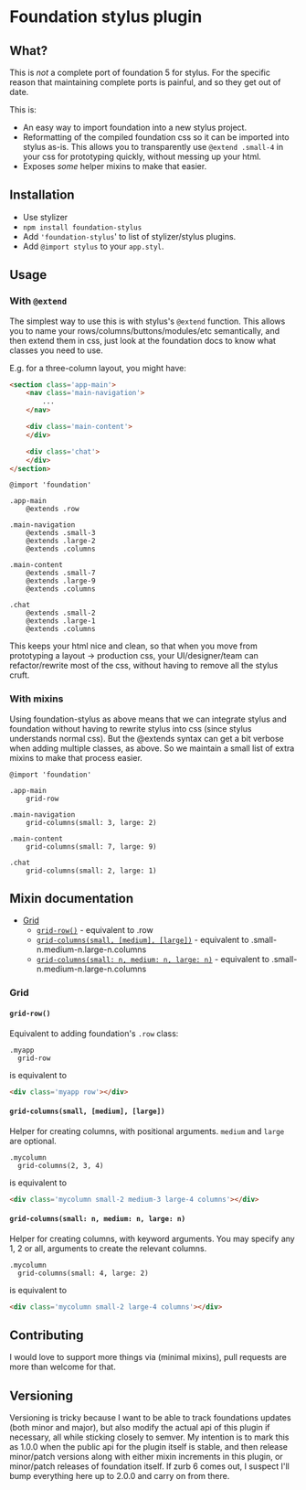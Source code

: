 # Foundation stylus plugin

## What?

This is _not_ a complete port of foundation 5 for stylus. For the specific reason that maintaining complete ports is painful, and so they get out of date.

This is:

* An easy way to import foundation into a new stylus project.
* Reformatting of the compiled foundation css so it can be imported into stylus as-is. This allows you to transparently use `@extend .small-4` in your css for prototyping quickly, without messing up your html.
* Exposes _some_ helper mixins to make that easier.

## Installation

* Use stylizer
* `npm install foundation-stylus`
* Add `'foundation-stylus`' to list of stylizer/stylus plugins.
* Add `@import stylus` to your `app.styl`.


## Usage

### With `@extend`

The simplest way to use this is with stylus's `@extend` function. This allows you to name your rows/columns/buttons/modules/etc semantically, and then extend them in css, just look at the foundation docs to know what classes you need to use.

E.g. for a three-column layout, you might have:

```html
<section class='app-main'>
    <nav class='main-navigation'>
        ...
    </nav>

    <div class='main-content'>
    </div>

    <div class='chat'>
    </div>
</section>
```

```stylus
@import 'foundation'

.app-main
    @extends .row

.main-navigation
    @extends .small-3
    @extends .large-2
    @extends .columns

.main-content
    @extends .small-7
    @extends .large-9
    @extends .columns

.chat
    @extends .small-2
    @extends .large-1
    @extends .columns
```

This keeps your html nice and clean, so that when you move from prototyping a layout -> production css, your UI/designer/team can refactor/rewrite most of the css, without having to remove all the stylus cruft.


### With mixins

Using foundation-stylus as above means that we can integrate stylus and foundation without having to rewrite stylus into css (since stylus understands normal css). But the @extends syntax can get a bit verbose when adding multiple classes, as above. So we maintain a small list of extra mixins to make that process easier.

```stylus
@import 'foundation'

.app-main
    grid-row

.main-navigation
    grid-columns(small: 3, large: 2)

.main-content
    grid-columns(small: 7, large: 9)

.chat
    grid-columns(small: 2, large: 1)
```

## Mixin documentation

* [Grid](#grid)
  * [`grid-row()`](#grid-row) - equivalent to .row
  * [`grid-columns(small, [medium], [large])`](#grid-columnssmall-medium-large) - equivalent to .small-n.medium-n.large-n.columns
  * [`grid-columns(small: n, medium: n, large: n)`](#grid-columnssmall-n-medium-n-large-n) - equivalent to .small-n.medium-n.large-n.columns



### Grid

#### `grid-row()`

Equivalent to adding foundation's `.row` class:

```stylus
.myapp
  grid-row
```

is equivalent to

```html
<div class='myapp row'></div>
```


#### `grid-columns(small, [medium], [large])`

Helper for creating columns, with positional arguments. `medium` and `large` are optional.

```stylus
.mycolumn
  grid-columns(2, 3, 4)
```

is equivalent to

```html
<div class='mycolumn small-2 medium-3 large-4 columns'></div>
```

#### `grid-columns(small: n, medium: n, large: n)`

Helper for creating columns, with keyword arguments. You may specify any 1, 2 or all, arguments to create the relevant columns.

```stylus
.mycolumn
  grid-columns(small: 4, large: 2)
```

is equivalent to

```html
<div class='mycolumn small-2 large-4 columns'></div>
```


## Contributing

I would love to support more things via (minimal mixins), pull requests are more than welcome for that.


## Versioning

Versioning is tricky because I want to be able to track foundations updates (both minor and major), but also modify the actual api of this plugin if necessary, all while sticking closely to semver. My intention is to mark this as 1.0.0 when the public api for the plugin itself is stable, and then release minor/patch versions along with either mixin increments in this plugin, or minor/patch releases of foundation itself. If zurb 6 comes out, I suspect I'll bump everything here up to 2.0.0 and carry on from there.


